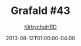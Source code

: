 ---
title: "Grafald #43"
type: "image"
date: 2013-08-12T01:00:00-04:00
draft: false
categories:
- comics
- collaborations
tags:
- grafald
image_path: "../img/2013/43.png"
alt_text: ""
is_subpage: true
author: "[KirbychuHRD](https://cohost.org/KirbychuHRD)"
---